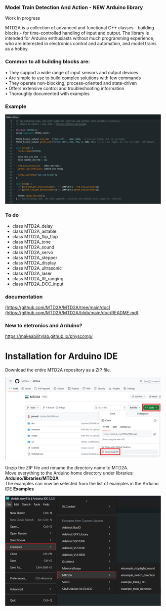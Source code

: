 ### Model Train Detection And Action - NEW Arduino library

Work in progress

MTD2A is a collection of advanced and functional C++ classes - building blocks - for time-controlled handling of input and output. The library is intended for Arduino enthusiasts without much programming experience, who are interested in electronics control and automation, and model trains as a hobby.

### Common to all building blocks are:
• They support a wide range of input sensors and output devices <br/>
• Are simple to use to build complex solutions with few commands <br/>
• They operate non-blocking, process-oriented and state-driven <br/>
• Offers extensive control and troubleshooting information <br/>
• Thoroughly documented with examples <br>

### Example

![](/image/blink_LED.png)

### To do
* class MTD2A_delay
* class MTD2A_astable
* class MTD2A_flip_flop
* class MTD2A_tone
* class MTD2A_sound
* class MTD2A_servo
* class MTD2A_stepper
* class MTD2A_display
* class MTD2A_ultrasonic
* class MTD2A_laser
* class MTD2A_IR_ranging
* class MTD2A_DCC_input

### documentation 
[https://github.com/MTD2A/MTD2A/tree/main/doc](https://github.com/MTD2A/MTD2A/blob/main/doc/README.md)

### New to eletronics and Arduino?
https://makeabilitylab.github.io/physcomp/

# Installation for Arduino IDE
Download the entire MTD2A repository as a ZIP file.

![](/image/MTD2A-download.png)

Unzip the ZIP file and rename the directory name to MTD2A. <br/>
Move everything to the Arduino home directory under libraries: **Arduino/libraries/MTD2A** <br/>
The examples can now be selected from the list of examples in the Arduino IDE **Examples** <br/>

![](/image/Arduino-examples.png)
